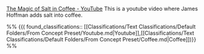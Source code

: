 [The Magic of Salt in Coffee - YouTube](https://www.youtube.com/watch?v=9PUWQQ-joKE)
This is a youtube video where James Hoffman adds salt into coffee. 

%%
{{( found_classifications:: [[Classifications/Text Classifications/Default Folders/From Concept Preset/Youtube.md|Youtube]],[[Classifications/Text Classifications/Default Folders/From Concept Preset/Coffee.md|Coffee]])}}
%%